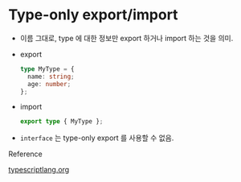 # Type-only export/import

- 이름 그대로, type 에 대한 정보만 export 하거나 import 하는 것을 의미.

- export
  ```typescript
  type MyType = {
    name: string;
    age: number;
  };
  ```
- import

  ```typescript
  export type { MyType };
  ```

- `interface` 는 type-only export 를 사용할 수 없음.

Reference

[typescriptlang.org](https://www.typescriptlang.org/docs/handbook/release-notes/typescript-3-8.html)
